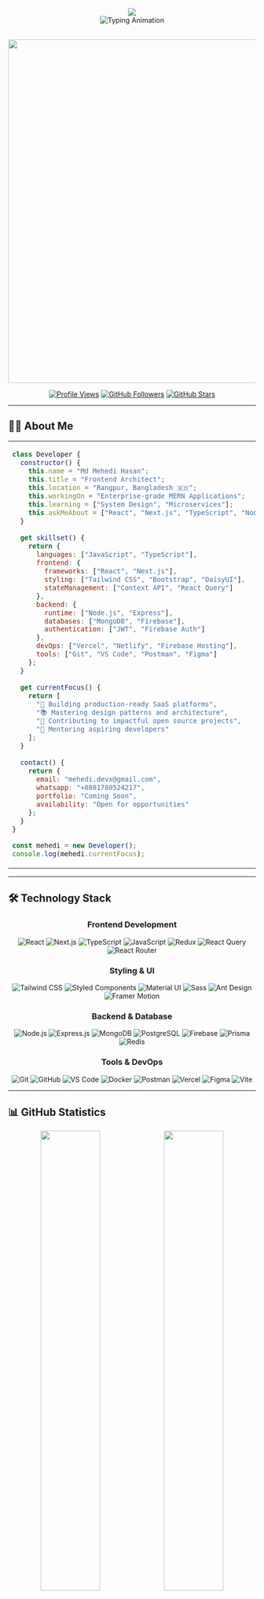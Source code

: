 <div align="center">
  <img src="https://capsule-render.vercel.app/api?type=waving&color=gradient&customColorList=6,11,20&height=280&section=header&text=MEHEDI%20HASAN&fontSize=90&fontColor=fff&animation=fadeIn&fontAlignY=38&desc=Crafting%20Digital%20Experiences%20%7C%20Frontend%20Architect%20%7C%20MERN%20Specialist&descAlignY=58&descSize=18"/>
</div>

<div align="center">
  <img src="https://readme-typing-svg.herokuapp.com?font=JetBrains+Mono&weight=600&size=32&duration=2500&pause=1000&color=3B82F6&center=true&vCenter=true&multiline=true&repeat=true&width=900&height=150&lines=Building+the+Future+of+Web+;Transforming+Ideas+into+Reality+;Full-Stack+Innovation+Meets+Design+" alt="Typing Animation" />
</div>

<br>

<p align="center">
  <img src="https://user-images.githubusercontent.com/74038190/212284100-561aa473-3905-4a80-b561-0d28506553ee.gif" width="700">
</p>

<div align="center">
  
[![Profile Views](https://komarev.com/ghpvc/?username=mehedidevx&style=flat-square&color=3b82f6&label=Profile%20Views)](https://github.com/mehedidevx)
[![GitHub Followers](https://img.shields.io/github/followers/mehedidevx?style=flat-square&color=10b981&labelColor=1e293b&label=Followers&logo=github&logoColor=white)](https://github.com/mehedidevx?tab=followers)
[![GitHub Stars](https://img.shields.io/github/stars/mehedidevx?style=flat-square&color=f59e0b&labelColor=1e293b&label=Stars&logo=github&logoColor=white)](https://github.com/mehedidevx)

</div>

---

## 👨‍💻 About Me

<table style="table-layout: fixed; width: 100%;">
<tr>
<td width="50%" valign="top">

```javascript
class Developer {
  constructor() {
    this.name = "Md Mehedi Hasan";
    this.title = "Frontend Architect";
    this.location = "Rangpur, Bangladesh 🇧🇩";
    this.workingOn = "Enterprise-grade MERN Applications";
    this.learning = ["System Design", "Microservices"];
    this.askMeAbout = ["React", "Next.js", "TypeScript", "Node.js"];
  }
  
  get skillset() {
    return {
      languages: ["JavaScript", "TypeScript"],
      frontend: {
        frameworks: ["React", "Next.js"],
        styling: ["Tailwind CSS", "Bootstrap", "DaisyUI"],
        stateManagement: ["Context API", "React Query"]
      },
      backend: {
        runtime: ["Node.js", "Express"],
        databases: ["MongoDB", "Firebase"],
        authentication: ["JWT", "Firebase Auth"]
      },
      devOps: ["Vercel", "Netlify", "Firebase Hosting"],
      tools: ["Git", "VS Code", "Postman", "Figma"]
    };
  }
  
  get currentFocus() {
    return [
      "🎯 Building production-ready SaaS platforms",
      "📚 Mastering design patterns and architecture",
      "🌟 Contributing to impactful open source projects",
      "🤝 Mentoring aspiring developers"
    ];
  }
  
  contact() {
    return {
      email: "mehedi.devx@gmail.com",
      whatsapp: "+8801780524217",
      portfolio: "Coming Soon",
      availability: "Open for opportunities"
    };
  }
}

const mehedi = new Developer();
console.log(mehedi.currentFocus);
```

</td>
<td width="50%" valign="top">

<div align="center">

<img src="https://user-images.githubusercontent.com/74038190/229223156-0cbdaba9-3128-4d8e-8719-b6b4cf741b67.gif" width="100%">

### 🎯 Current Status

```yaml
🚀 Status: Building & Shipping
💼 Role: Full-Stack Developer
🎓 Focus: React & Next.js Ecosystem
📍 Location: Rangpur, Bangladesh
⚡ Superpower: Clean Code & Problem Solving
🎯 Mission: Building Scalable Web Solutions
💡 Philosophy: Code with Purpose, Design with Passion
```

### 📊 Development Journey

**800+** Commits This Year  
**60+** Public Repositories  
**25+** Projects Completed  
**15+** Team Collaborations  
**10+** Open Source Contributions  
**5+** Active Projects  
**3+** Years of Coding Experience  
**100%** Passion for Web Development  

### 🎨 What Drives Me

**Problem Solving** • **Clean Architecture** • **User Experience**

</div>

</td>
</tr>
</table>

---

## 🛠️ Technology Stack

<div align="center">

### Frontend Development
![React](https://img.shields.io/badge/React-20232A?style=for-the-badge&logo=react&logoColor=61DAFB)
![Next.js](https://img.shields.io/badge/Next.js-000000?style=for-the-badge&logo=nextdotjs&logoColor=white)
![TypeScript](https://img.shields.io/badge/TypeScript-007ACC?style=for-the-badge&logo=typescript&logoColor=white)
![JavaScript](https://img.shields.io/badge/JavaScript-F7DF1E?style=for-the-badge&logo=javascript&logoColor=black)
![Redux](https://img.shields.io/badge/Redux-593D88?style=for-the-badge&logo=redux&logoColor=white)
![React Query](https://img.shields.io/badge/React_Query-FF4154?style=for-the-badge&logo=react-query&logoColor=white)
![React Router](https://img.shields.io/badge/React_Router-CA4245?style=for-the-badge&logo=react-router&logoColor=white)

### Styling & UI
![Tailwind CSS](https://img.shields.io/badge/Tailwind_CSS-38B2AC?style=for-the-badge&logo=tailwind-css&logoColor=white)
![Styled Components](https://img.shields.io/badge/Styled_Components-DB7093?style=for-the-badge&logo=styled-components&logoColor=white)
![Material UI](https://img.shields.io/badge/Material_UI-0081CB?style=for-the-badge&logo=material-ui&logoColor=white)
![Sass](https://img.shields.io/badge/Sass-CC6699?style=for-the-badge&logo=sass&logoColor=white)
![Ant Design](https://img.shields.io/badge/Ant_Design-0170FE?style=for-the-badge&logo=ant-design&logoColor=white)
![Framer Motion](https://img.shields.io/badge/Framer_Motion-0055FF?style=for-the-badge&logo=framer&logoColor=white)

### Backend & Database
![Node.js](https://img.shields.io/badge/Node.js-339933?style=for-the-badge&logo=nodedotjs&logoColor=white)
![Express.js](https://img.shields.io/badge/Express.js-000000?style=for-the-badge&logo=express&logoColor=white)
![MongoDB](https://img.shields.io/badge/MongoDB-47A248?style=for-the-badge&logo=mongodb&logoColor=white)
![PostgreSQL](https://img.shields.io/badge/PostgreSQL-316192?style=for-the-badge&logo=postgresql&logoColor=white)
![Firebase](https://img.shields.io/badge/Firebase-FFCA28?style=for-the-badge&logo=firebase&logoColor=black)
![Prisma](https://img.shields.io/badge/Prisma-2D3748?style=for-the-badge&logo=prisma&logoColor=white)
![Redis](https://img.shields.io/badge/Redis-DC382D?style=for-the-badge&logo=redis&logoColor=white)

### Tools & DevOps
![Git](https://img.shields.io/badge/Git-F05032?style=for-the-badge&logo=git&logoColor=white)
![GitHub](https://img.shields.io/badge/GitHub-181717?style=for-the-badge&logo=github&logoColor=white)
![VS Code](https://img.shields.io/badge/VS_Code-007ACC?style=for-the-badge&logo=visual-studio-code&logoColor=white)
![Docker](https://img.shields.io/badge/Docker-2496ED?style=for-the-badge&logo=docker&logoColor=white)
![Postman](https://img.shields.io/badge/Postman-FF6C37?style=for-the-badge&logo=postman&logoColor=white)
![Vercel](https://img.shields.io/badge/Vercel-000000?style=for-the-badge&logo=vercel&logoColor=white)
![Figma](https://img.shields.io/badge/Figma-F24E1E?style=for-the-badge&logo=figma&logoColor=white)
![Vite](https://img.shields.io/badge/Vite-646CFF?style=for-the-badge&logo=vite&logoColor=white)

</div>

---

## 📊 GitHub Statistics

<div align="center">
  
<img width="49%" src="https://github-readme-stats.vercel.app/api?username=mehedidevx&show_icons=true&theme=react&hide_border=true&bg_color=0D1117&title_color=3b82f6&icon_color=3b82f6&text_color=c9d1d9&count_private=true&include_all_commits=true" />
<img width="49%" src="https://streak-stats.demolab.com?user=mehedidevx&theme=react&hide_border=true&background=0D1117&stroke=3b82f6&ring=3b82f6&fire=f59e0b&currStreakNum=c9d1d9&sideNums=c9d1d9&currStreakLabel=3b82f6&sideLabels=3b82f6&dates=8b949e" />

</div>

<br>

<div align="center">
  
<img width="49%" src="https://github-readme-stats.vercel.app/api/top-langs/?username=mehedidevx&layout=compact&theme=react&hide_border=true&bg_color=0D1117&title_color=3b82f6&text_color=c9d1d9&langs_count=8&hide=html,css" />
<img width="49%" src="https://github-contributor-stats.vercel.app/api?username=mehedidevx&limit=5&theme=react&hide_border=true&bg_color=0D1117&title_color=3b82f6&text_color=c9d1d9&combine_all_yearly_contributions=true" />

</div>

<br>

<div align="center">
  <img src="https://github-readme-activity-graph.vercel.app/graph?username=mehedidevx&custom_title=Contribution%20Activity&bg_color=0D1117&color=3b82f6&line=3b82f6&point=c9d1d9&area=true&hide_border=true&area_color=3b82f6" width="98%" />
</div>

<br>

<p align="center">
  <img src="https://github-profile-summary-cards.vercel.app/api/cards/profile-details?username=mehedidevx&theme=github_dark" width="98%" />
</p>

---

## 🏆 Achievements

<div align="center">
  <img src="https://github-profile-trophy.vercel.app/?username=mehedidevx&theme=onestar&no-frame=true&no-bg=true&margin-w=8&margin-h=8&column=7&rank=-C,-?&title=Commits,Followers,Stars,PullRequest,Repositories,Issues" width="98%" />
</div>

---

## 💼 Professional Services

<div align="center">

| Service | Description | Status |
|---------|-------------|--------|
| 🎨 **Frontend Development** | Building responsive, performant React applications | ✅ Available |
| ⚙️ **Full-Stack Solutions** | Complete MERN stack applications with authentication | ✅ Available |
| 🚀 **Performance Optimization** | Speed up your existing React/Next.js applications | ✅ Available |
| 📱 **Responsive Design** | Pixel-perfect, mobile-first UI development | ✅ Available |
| 🔧 **API Development** | RESTful APIs with Express & MongoDB | ✅ Available |
| 📚 **Code Review & Mentoring** | Help junior developers level up their skills | ✅ Available |

</div>

---

## 🎯 2025 Roadmap

<div align="center">

```mermaid
graph LR
    A[Q1: Master System Design] --> B[Q2: Cloud Certifications]
    B --> C[Q3: Open Source Leadership]
    C --> D[Q4: Tech Content Creation]
    
    style A fill:#3b82f6,stroke:#333,stroke-width:2px,color:#fff
    style B fill:#10b981,stroke:#333,stroke-width:2px,color:#fff
    style C fill:#f59e0b,stroke:#333,stroke-width:2px,color:#fff
    style D fill:#8b5cf6,stroke:#333,stroke-width:2px,color:#fff
```

### 🎓 Learning Goals
**Advanced React Patterns** • **Microservices Architecture** • **AWS Solutions Architect** • **GraphQL & Apollo** • **Testing Best Practices**

### 🚀 Project Goals
**5 Major Open Source Contributions** • **3 Production SaaS Apps** • **Personal Portfolio V2** • **Developer Blog Launch** • **YouTube Channel**

### 📈 Career Goals
**Senior Frontend Role** • **Tech Conference Speaker** • **Mentorship Program** • **Building in Public** • **Global Network**

</div>

---

## 📫 Let's Connect

<div align="center">

### 🌐 Find Me Around The Web

<p>
  <a href="https://www.linkedin.com/in/mehedidevy/">
    <img src="https://img.shields.io/badge/LinkedIn-0077B5?style=for-the-badge&logo=linkedin&logoColor=white&labelColor=0077B5" />
  </a>
  <a href="https://www.facebook.com/mehedidevx">
    <img src="https://img.shields.io/badge/Facebook-1877F2?style=for-the-badge&logo=facebook&logoColor=white&labelColor=1877F2" />
  </a>
  <a href="mailto:mehedi.devx@gmail.com">
    <img src="https://img.shields.io/badge/Gmail-D14836?style=for-the-badge&logo=gmail&logoColor=white&labelColor=D14836" />
  </a>
  <a href="https://wa.me/8801780524217">
    <img src="https://img.shields.io/badge/WhatsApp-25D366?style=for-the-badge&logo=whatsapp&logoColor=white&labelColor=25D366" />
  </a>
  <a href="https://twitter.com/mehedidevx">
    <img src="https://img.shields.io/badge/Twitter-1DA1F2?style=for-the-badge&logo=twitter&logoColor=white&labelColor=1DA1F2" />
  </a>
  <a href="#">
    <img src="https://img.shields.io/badge/Portfolio-000000?style=for-the-badge&logo=About.me&logoColor=white&labelColor=000000" />
  </a>
</p>

### 💡 Open For

<table>
<tr>
<td align="center" width="25%">
<img src="https://raw.githubusercontent.com/Tarikul-Islam-Anik/Animated-Fluent-Emojis/master/Emojis/Objects/Briefcase.png" width="50"/><br>
<b>Full-Time Jobs</b><br>
<sub>Remote or On-site</sub>
</td>
<td align="center" width="25%">
<img src="https://raw.githubusercontent.com/Tarikul-Islam-Anik/Animated-Fluent-Emojis/master/Emojis/Objects/Laptop.png" width="50"/><br>
<b>Freelance Projects</b><br>
<sub>Available Now</sub>
</td>
<td align="center" width="25%">
<img src="https://raw.githubusercontent.com/Tarikul-Islam-Anik/Animated-Fluent-Emojis/master/Emojis/Hand%20gestures/Handshake.png" width="50"/><br>
<b>Collaborations</b><br>
<sub>Let's Build Together</sub>
</td>
<td align="center" width="25%">
<img src="https://raw.githubusercontent.com/Tarikul-Islam-Anik/Animated-Fluent-Emojis/master/Emojis/People/Teacher%20Light%20Skin%20Tone.png" width="50"/><br>
<b>Mentorship</b><br>
<sub>Knowledge Sharing</sub>
</td>
</tr>
</table>

### ⚡ Response Time

<img src="https://img.shields.io/badge/📧_Email-Within_24h-10b981?style=for-the-badge" />
<img src="https://img.shields.io/badge/💬_WhatsApp-Instant-25D366?style=for-the-badge" />
<img src="https://img.shields.io/badge/💼_LinkedIn-Within_12h-0077B5?style=for-the-badge" />

</div>

---

## 💭 Words I Code By

<div align="center">

> *"Any fool can write code that a computer can understand. Good programmers write code that humans can understand."*  
> — Martin Fowler

> *"First, solve the problem. Then, write the code."*  
> — John Johnson

> *"Code is like humor. When you have to explain it, it's bad."*  
> — Cory House

> *"Make it work, make it right, make it fast."*  
> — Kent Beck

</div>

---

## 🎨 Support My Work

<div align="center">

**If you find my work valuable, consider:**

⭐ **Star** my repositories • 🍴 **Fork** interesting projects • 👁️ **Watch** for updates  
🤝 **Contribute** to open source • 💬 **Share** with your network • ☕ **Buy me a coffee**

<br>

<img src="https://user-images.githubusercontent.com/74038190/212284087-bbe7e430-757e-4901-90bf-4cd2ce3e1852.gif" width="400" />

### 🚀 Let's Build Something Extraordinary!

**Got an exciting project? Let's turn your vision into reality.**

<a href="mailto:mehedi.devx@gmail.com">
  <img src="https://img.shields.io/badge/📩_Get_In_Touch-mehedi.devx@gmail.com-3b82f6?style=for-the-badge" />
</a>

</div>

---

<div align="center">
  
<img src="https://readme-typing-svg.herokuapp.com?font=JetBrains+Mono&size=14&duration=3000&pause=1000&color=3B82F6&center=true&vCenter=true&width=1000&lines=⭐+Thanks+for+visiting!+Let's+connect+and+create+amazing+things+together!+⭐;💻+Passionate+about+clean+code%2C+great+UX%2C+and+continuous+learning!+💻;🚀+Always+open+to+new+opportunities+and+exciting+collaborations!+🚀" />

</div>

<br>

<img src="https://capsule-render.vercel.app/api?type=waving&color=gradient&customColorList=6,11,20&height=120&section=footer"/>

<div align="center">
  
![Made with ❤️](https://img.shields.io/badge/Made_with_❤️_by-Mehedi_Hasan-3b82f6?style=for-the-badge&labelColor=1e293b)

**Last Updated:** October 2025 • **Version:** 2.0 • **Status:** Active

<img src="https://visitcount.itsvg.in/api?id=mehedidevx&label=Total%20Visits&color=3b82f6&icon=5&pretty=true" />

</div>
